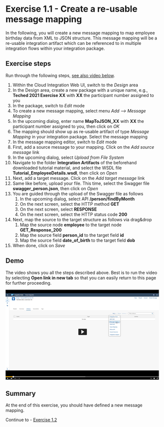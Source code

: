 # Exercise 1.1 - Create a re-usable message mapping

In the following, you will create a new message mapping to map employee birthday data from XML to JSON structure. This message mapping will be a re-usable integration artifact which can be referenced to in multiple integration flows within your integration package.

## Exercise steps

Run through the following steps, [see also video below](#Demo).
1. Within the Cloud Integration Web UI, switch to the *Design* area
2. In the Design area, create a new package with a unique name, e.g., **Teched 2021 Exercise XX** with **XX** the participant number assigned to you
3. In the package, switch to *Edit* mode
4. To create a new message mapping, select menu *Add --> Message Mapping*
5. In the upcoming dialog, enter name **MapToJSON_XX** with **XX** the participant number assigned to you, then click on *OK*
6. The mapping should show up as re-usable artifact of type *Message Mapping* in your integration package. Select the message mapping
7. In the message mapping editor, switch to *Edit* mode
8. First, add a source message to your mapping. Click on the *Add source message* link
9. In the upcoming dialog, select *Upload from File System*
10. Navigate to the folder **Integration Artifacts** of the beforehand downloaded tutorial material, and select the WSDL file **Tutorial_EmployeeDetails.wsdl**, then click on *Open*
11. Next, add a target message. Click on the *Add target message* link
12. Same like before, upload your file. This time, select the Swagger file **swagger_person.json**, then click on *Open*
13. You are guided through the upload of the Swagger file as follows
    1. In the upcoming dialog, select API **/person/findByMonth**
    1. On the next screen, select the HTTP method **GET**
    1. On the next screen, select **RESPONSE**
    1. On the next screen, select the HTTP status code **200**
14. Next, map the source to the target structure as follows via drag&drop
    1. Map the source node **employee** to the target node **GET_Response_200**
    2. Map the source field **person_id** to the target field **id**
    3. Map the source field **date_of_birth** to the target field **dob**
15. When done, click on *Save*

## Demo

The video shows you all the steps described above. Best is to run the video by selecting **Open link in new tab** so that you can easily return to this page for further proceeding.

[![Create mapping video](/exercises/ex1/images/CI_CreateMapping_Thumbnail.png)](https://video.sap.com/media/t/1_idr6d80k)

## Summary

At the end of this exercise, you should have defined a new message mapping.

Continue to - [Exercise 1.2](/exercises/ex1/ex12)
